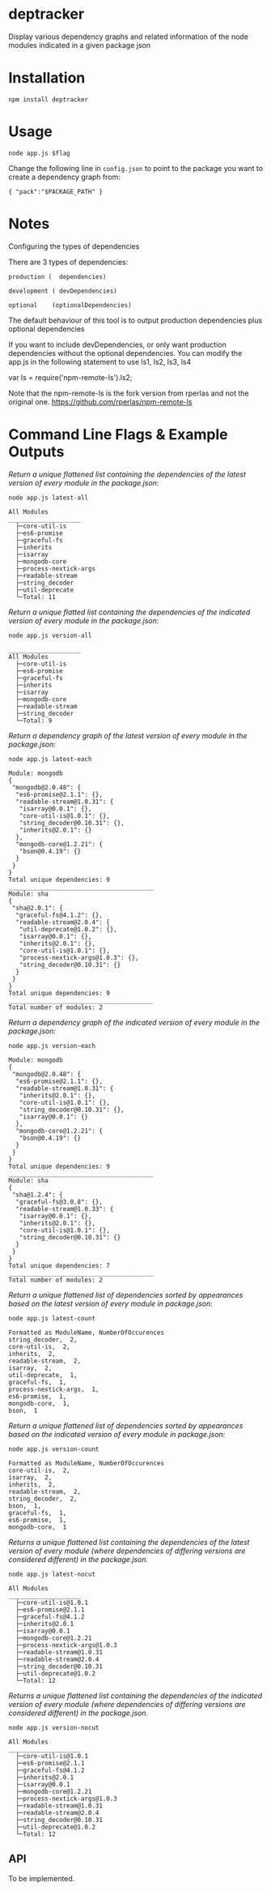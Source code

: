 # deptracker
Display various dependency graphs and related information of the node modules indicated in a given package json

# Installation
```
npm install deptracker
```

# Usage
```
node app.js $flag
```

Change the following line in  ```config.json``` to point to the package you want to create a dependency graph from:

```
{ "pack":"$PACKAGE_PATH" }
``` 

# Notes

 Configuring the types of dependencies

 There are 3 types of dependencies:

    production (  dependencies) 

    development ( devDependencies)

    optional    (optionalDependencies)



 The default behaviour of this tool is to output production dependencies plus optional dependencies
  
 If you want to include devDependencies, or only want production dependencies without the optional dependencies.
 You can modify the app.js in the following statement to use ls1, ls2, ls3, ls4

 var ls = require('npm-remote-ls').ls2;

 Note that the npm-remote-ls is the fork version from rperlas and not the original one.
 https://github.com/rperlas/npm-remote-ls 






# Command Line Flags & Example Outputs

*Return a unique flattened list containing the dependencies of the latest version of every module in the package.json:*
```
node app.js latest-all
```
```
All Modules
____________________
  ├─core-util-is
  ├─es6-promise
  ├─graceful-fs
  ├─inherits
  ├─isarray
  ├─mongodb-core
  ├─process-nextick-args
  ├─readable-stream
  ├─string_decoder
  ├─util-deprecate
  └─Total: 11
```

*Return a unique flatted list containing the dependencies of the indicated version of every module in the package.json:*
```
node app.js version-all
```
```
____________________
All Modules
  ├─core-util-is
  ├─es6-promise
  ├─graceful-fs
  ├─inherits
  ├─isarray
  ├─mongodb-core
  ├─readable-stream
  ├─string_decoder
  └─Total: 9
```

*Return a dependency graph of the latest version of every module in the package.json:*
```
node app.js latest-each
```
```
Module: mongodb
{
 "mongodb@2.0.48": {
  "es6-promise@2.1.1": {},
  "readable-stream@1.0.31": {
   "isarray@0.0.1": {},
   "core-util-is@1.0.1": {},
   "string_decoder@0.10.31": {},
   "inherits@2.0.1": {}
  },
  "mongodb-core@1.2.21": {
   "bson@0.4.19": {}
  }
 }
}
Total unique dependencies: 9
________________________________________
Module: sha
{
 "sha@2.0.1": {
  "graceful-fs@4.1.2": {},
  "readable-stream@2.0.4": {
   "util-deprecate@1.0.2": {},
   "isarray@0.0.1": {},
   "inherits@2.0.1": {},
   "core-util-is@1.0.1": {},
   "process-nextick-args@1.0.3": {},
   "string_decoder@0.10.31": {}
  }
 }
}
Total unique dependencies: 9
________________________________________
Total number of modules: 2
```

*Return a dependency graph of the indicated version of every module in the package.json:*
```
node app.js version-each
```
```
Module: mongodb
{
 "mongodb@2.0.48": {
  "es6-promise@2.1.1": {},
  "readable-stream@1.0.31": {
   "inherits@2.0.1": {},
   "core-util-is@1.0.1": {},
   "string_decoder@0.10.31": {},
   "isarray@0.0.1": {}
  },
  "mongodb-core@1.2.21": {
   "bson@0.4.19": {}
  }
 }
}
Total unique dependencies: 9
________________________________________
Module: sha
{
 "sha@1.2.4": {
  "graceful-fs@3.0.8": {},
  "readable-stream@1.0.33": {
   "isarray@0.0.1": {},
   "inherits@2.0.1": {},
   "core-util-is@1.0.1": {},
   "string_decoder@0.10.31": {}
  }
 }
}
Total unique dependencies: 7
________________________________________
Total number of modules: 2
```

*Return a unique flattened list of dependencies sorted by appearances based on the latest version of every module in package.json:*
```
node app.js latest-count
```
```
Formatted as ModuleName, NumberOfOccurences
string_decoder,  2,
core-util-is,  2,
inherits,  2,
readable-stream,  2,
isarray,  2,
util-deprecate,  1,
graceful-fs,  1,
process-nextick-args,  1,
es6-promise,  1,
mongodb-core,  1,
bson,  1
```

*Return a unique flattened list of dependencies sorted by appearances based on the indicated version of every module in package.json:*
```
node app.js version-count
```
```
Formatted as ModuleName, NumberOfOccurences
core-util-is,  2,
isarray,  2,
inherits,  2,
readable-stream,  2,
string_decoder,  2,
bson,  1,
graceful-fs,  1,
es6-promise,  1,
mongodb-core,  1
```

*Returns a unique flattened list containing the dependencies of the latest version of every module (where dependencies of differing versions are considered different) in the package.json.*
```
node app.js latest-nocut
```
```
All Modules
____________________
  ├─core-util-is@1.0.1
  ├─es6-promise@2.1.1
  ├─graceful-fs@4.1.2
  ├─inherits@2.0.1
  ├─isarray@0.0.1
  ├─mongodb-core@1.2.21
  ├─process-nextick-args@1.0.3
  ├─readable-stream@1.0.31
  ├─readable-stream@2.0.4
  ├─string_decoder@0.10.31
  ├─util-deprecate@1.0.2
  └─Total: 12
```

*Returns a unique flattened list containing the dependencies of the indicated version of every module (where dependencies of differing versions are considered different) in the package.json.*
```
node app.js version-nocut
```
```
All Modules
____________________
  ├─core-util-is@1.0.1
  ├─es6-promise@2.1.1
  ├─graceful-fs@4.1.2
  ├─inherits@2.0.1
  ├─isarray@0.0.1
  ├─mongodb-core@1.2.21
  ├─process-nextick-args@1.0.3
  ├─readable-stream@1.0.31
  ├─readable-stream@2.0.4
  ├─string_decoder@0.10.31
  ├─util-deprecate@1.0.2
  └─Total: 12
```

## API
To be implemented.

